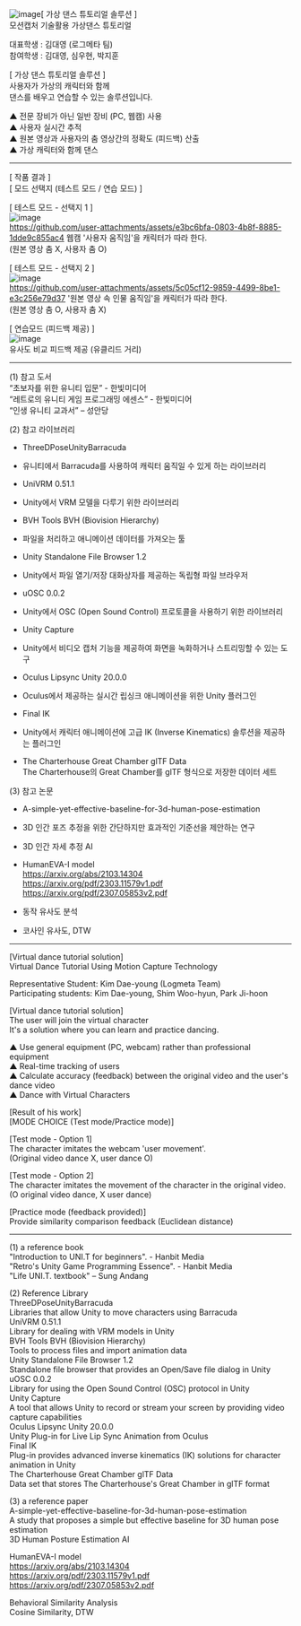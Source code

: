 ![image](https://github.com/user-attachments/assets/28988b10-35c9-4d1a-a847-e8ba2c503d73)[ 가상  댄스  튜토리얼  솔루션  ]   
모션캡처 기술활용 가상댄스 튜토리얼   

대표학생 : 김대영 (로그메타 팀)    
참여학생 : 김대영, 심우현, 박지훈    

[ 가상  댄스  튜토리얼  솔루션  ]   
사용자가  가상의  캐릭터와  함께   
댄스를 배우고 연습할 수 있는 솔루션입니다.    

▲ 전문 장비가 아닌 일반 장비 (PC, 웹캠) 사용    
▲ 사용자 실시간 추적    
▲ 원본 영상과 사용자의 춤 영상간의 정확도 (피드백) 산출     
▲ 가상 캐릭터와 함께 댄스     

------------------------------------------------------------------------------------------------

[ 작품 결과 ]    
[ 모드  선택지  (테스트  모드  / 연습  모드) ]    

[ 테스트 모드 - 선택지 1 ]    
![image](https://github.com/user-attachments/assets/9694125f-01d0-469b-9a43-35678665b30d)    
https://github.com/user-attachments/assets/e3bc6bfa-0803-4b8f-8885-1dde9c855ac4
웹캠 '사용자 움직임'을 캐릭터가 따라 한다.     
(원본 영상 춤 X, 사용자 춤 O)    

[ 테스트 모드 - 선택지 2 ]    
![image](https://github.com/user-attachments/assets/b23464c1-3b74-417f-886d-8bcfca89d518)    
https://github.com/user-attachments/assets/5c05cf12-9859-4499-8be1-e3c256e79d37
'원본 영상 속 인물 움직임'을 캐릭터가 따라 한다.     
(원본 영상 춤 O, 사용자 춤 X)    

[ 연습모드 (피드백 제공) ]    
![image](https://github.com/user-attachments/assets/5fe335bc-9b8e-460a-89b2-780c058ad536)    
유사도 비교 피드백 제공 (유클리드 거리)    


------------------------------------------------------------------------------------------------
(1) 참고 도서    
“초보자를 위한 유니티 입문” - 한빛미디어     
“레트로의 유니티 게임 프로그래밍 에센스” - 한빛미디어     
“인생 유니티 교과서” – 성안당    
    
(2) 참고 라이브러리    
* ThreeDPoseUnityBarracuda     
- 유니티에서 Barracuda를 사용하여 캐릭터 움직일 수 있게 하는 라이브러리      
* UniVRM 0.51.1     
- Unity에서 VRM 모델을 다루기 위한 라이브러리     
* BVH Tools BVH (Biovision Hierarchy)     
- 파일을 처리하고 애니메이션 데이터를 가져오는 툴     
* Unity Standalone File Browser 1.2     
- Unity에서 파일 열기/저장 대화상자를 제공하는 독립형 파일 브라우저     
* uOSC 0.0.2    
- Unity에서 OSC (Open Sound Control) 프로토콜을 사용하기 위한 라이브러리     
* Unity Capture    
- Unity에서 비디오 캡처 기능을 제공하여 화면을 녹화하거나 스트리밍할 수 있는 도구     
* Oculus Lipsync Unity 20.0.0    
- Oculus에서 제공하는 실시간 립싱크 애니메이션을 위한 Unity 플러그인     
* Final IK    
- Unity에서 캐릭터 애니메이션에 고급 IK (Inverse Kinematics) 솔루션을 제공하는 플러그인     
* The Charterhouse Great Chamber glTF Data    
The Charterhouse의 Great Chamber를 glTF 형식으로 저장한 데이터 세트    

(3) 참고 논문     
* A-simple-yet-effective-baseline-for-3d-human-pose-estimation     
- 3D 인간 포즈 추정을 위한 간단하지만 효과적인 기준선을 제안하는 연구    

* 3D 인간 자세 추정 AI     
- HumanEVA-I model     
https://arxiv.org/abs/2103.14304    
https://arxiv.org/pdf/2303.11579v1.pdf    
https://arxiv.org/pdf/2307.05853v2.pdf    

* 동작 유사도 분석 
- 코사인 유사도, DTW 

--------------------------------------------------------------------------------------
[Virtual dance tutorial solution]   
Virtual Dance Tutorial Using Motion Capture Technology   

Representative Student: Kim Dae-young (Logmeta Team)   
Participating students: Kim Dae-young, Shim Woo-hyun, Park Ji-hoon   

[Virtual dance tutorial solution]   
The user will join the virtual character   
It's a solution where you can learn and practice dancing.   

▲ Use general equipment (PC, webcam) rather than professional equipment   
▲ Real-time tracking of users   
▲ Calculate accuracy (feedback) between the original video and the user's dance video   
▲ Dance with Virtual Characters   

[Result of his work]   
[MODE CHOICE (Test mode/Practice mode)]   

[Test mode - Option 1]   
The character imitates the webcam 'user movement'.   
(Original video dance X, user dance O)   

[Test mode - Option 2]   
The character imitates the movement of the character in the original video.   
(O original video dance, X user dance)   

[Practice mode (feedback provided)]   
Provide similarity comparison feedback (Euclidean distance)   


---------------------------------------------------------------------------------------
(1) a reference book   
"Introduction to UNI.T for beginners". - Hanbit Media   
"Retro's Unity Game Programming Essence". - Hanbit Media   
"Life UNI.T. textbook" – Sung Andang   

(2) Reference Library   
ThreeDPoseUnityBarracuda   
Libraries that allow Unity to move characters using Barracuda   
UniVRM 0.51.1   
Library for dealing with VRM models in Unity   
BVH Tools BVH (Biovision Hierarchy)   
Tools to process files and import animation data   
Unity Standalone File Browser 1.2   
Standalone file browser that provides an Open/Save file dialog in Unity   
uOSC 0.0.2   
Library for using the Open Sound Control (OSC) protocol in Unity   
Unity Capture   
A tool that allows Unity to record or stream your screen by providing video capture capabilities   
Oculus Lipsync Unity 20.0.0   
Unity Plug-in for Live Lip Sync Animation from Oculus   
Final IK   
Plug-in provides advanced inverse kinematics (IK) solutions for character animation in Unity   
The Charterhouse Great Chamber glTF Data   
Data set that stores The Charterhouse's Great Chamber in glTF format   


(3) a reference paper   
A-simple-yet-effective-baseline-for-3d-human-pose-estimation   
A study that proposes a simple but effective baseline for 3D human pose estimation   
3D Human Posture Estimation AI   

HumanEVA-I model   
https://arxiv.org/abs/2103.14304   
https://arxiv.org/pdf/2303.11579v1.pdf   
https://arxiv.org/pdf/2307.05853v2.pdf   

Behavioral Similarity Analysis   
Cosine Similarity, DTW   
